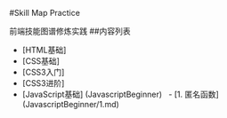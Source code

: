 #Skill Map Practice

前端技能图谱修炼实践
##内容列表
- [HTML基础]
- [CSS基础]
- [CSS3入门]
- [CSS3进阶]
- [JavaScript基础] (JavascriptBeginner)
    - [1. 匿名函数] (JavascriptBeginner/1.md)

